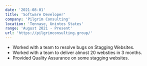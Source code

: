```yaml
---
date: '2021-08-01'
title: 'Software Developer'
company: 'Pilgrim Consulting'
location: 'Tennase, Unintes States'
range: 'August 2021 - Present'
url: 'https://pilgrimconsulting.group/'
---
```


- Worked with a team to resolve bugs on Stagging Websites.
- Worked with a team to deliver almost 20 websties in 3 months. 
- Provided Quality Assurance on some stagging websites.
